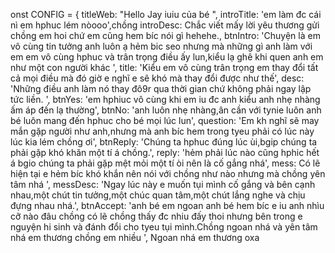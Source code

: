 
onst CONFIG = {
    titleWeb: "Hello Jay iuiu của bé ",
    introTitle: 'em làm đc cái nì em hphuc lém nòooo',chồng
    introDesc:  Chắc viết mấy lời yêu thương gửi chồng em hoi chứ em cũng hem bíc nói gì hehehe.,
    btnIntro: 'Chuyện là em vô cùng tin tưởng anh luôn ạ hẻm bic seo nhưng mà những gì anh làm với em em vô cùng hphuc và trân trọng điều ấy lun,kiểu lạ ghê khi quen anh em như một con người khác ',
    title: 'Kiểu em vô cùng trân trọng em thay đổi tất cả mọi điều mà đó giờ e nghĩ e sẽ khó mà thay đổi được như thế',
    desc: 'Những điều anh làm nó thay đô9r qua thời gian chứ không phải ngay lập tức liền. ',
    btnYes: 'em hphiuc vô cùng khi em iu đc anh kiểu anh nhẹ nhàng ấm áp đến lạ thường',
    btnNo: 'anh luôn nhẹ nhàng,ân cần với tynie luôn anh bé luôn mang đến hphuc cho bé mọi lúc lun',
    question: 'Em kh nghĩ sẽ may mắn gặp người như anh,nhưng mà anh bíc hem trong tyeu phải có lúc này lúc kia lém chồng ơi',
    btnReply: 'Chúng ta hphuc đúng lúc ùi,bgip chúng ta phải gặp khó khăn một tí á chồng.',
    reply: 'hẻm phải lúc nào cũng hphic hết á bgio chúng ta phải gặp mệt mỏi một tí òi nên là cố gắng nhá',
    mess: Có lẽ hiện tại e hẻm bíc khó khắn nên nói với chồng như nào nhưng mà chồng yên tâm nhá
',
    messDesc: 'Ngay lúc này e muốn tụi mình cố gắng và bên cạnh nhau,một chút tin tưởng,một chúc quan tâm,một chút lắng nghe và chịu đựng nhau nhá.',
    btnAccept: 'anh bé em ngoan anh bé hem bíc e iu anh nhìu cỡ nào đâu chồng có lẽ chồng thấy đc nhiu đấy thoi nhưng bên trong e nguyện hi sinh và đánh đổi cho tyeu tụi mình.Chồng ngoan nhá và yên tâm nhá em thương chồng em nhiều ',
         Ngoan nhá em thương oxa
